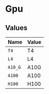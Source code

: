 # Gpu


## Values

| Name    | Value   |
| ------- | ------- |
| `T4`    | T4      |
| `L4`    | L4      |
| `A10_G` | A10G    |
| `A100`  | A100    |
| `H100`  | H100    |